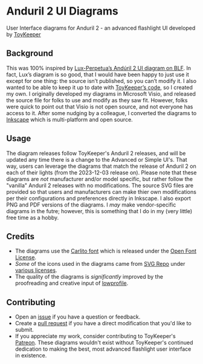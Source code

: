 # Anduril 2 UI Diagrams
User Interface diagrams for Anduril 2 - an advanced flashlight UI developed by [ToyKeeper](https://github.com/ToyKeeper)

## Background
This was 100% inspired by [Lux-Perpetua’s Andúril 2 UI diagram on BLF](https://budgetlightforum.com/node/76941). In fact, Lux’s diagram is so good, that I would have been happy to just use it except for one thing: the source isn’t published, so you can’t modify it. I also wanted to be able to keep it up to date with [ToyKeeper’s code](https://github.com/ToyKeeper/anduril), so I created my own. I originally developed my diagrams in Microsoft Visio, and released the source file for folks to use and modify as they saw fit. However, folks were quick to point out that Visio is not open source, and not everyone has access to it. After some nudging by a colleague, I converted the diagrams to [Inkscape](https://inkscape.org/) which is multi-platform and open source.

## Usage
The diagram releases follow ToyKeeper's Anduril 2 releases, and will be updated any time there is a change to the Advanced or Simple UI's. That way, users can leverage the diagrams that match the release of Anduril 2 on each of their lights (from the 2023-12-03 release on). Please note that these diagrams are *not* manufacturer and/or model specific, but rather follow the "vanilla" Anduril 2 releases with no modifications. The source SVG files are provided so that users and manufacturers can make thier own modifications per their configurations and preferences directly in Inkscape. I also export PNG and PDF versions of the diagrams. I *may* make vendor-specific diagrams in the futre; however, this is something that I do in my (very little) free time as a hobby.

## Credits
- The diagrams use the [Carlito font](https://fonts.google.com/specimen/Carlito) which is released under the [Open Font License](https://openfontlicense.org/).
- *Some* of the icons used in the diagrams came from [SVG Repo](https://www.svgrepo.com/) under [various licenses](https://www.svgrepo.com/page/licensing/).
- The quality of the diagrams is *significantly* improved by the proofreading and creative input of [lowprofile](https://lemmy.world/u/lowprofile).

## Contributing
- Open an [issue](https://github.com/containerfan/anduril2-diagrams/issues) if you have a question or feedback.
- Create a [pull request](https://github.com/containerfan/anduril2-diagrams/pulls) if you have a direct modification that you'd like to submit.
- If you appreciate my work, consider contributing to ToyKeeper's [Patreon](https://patreon.com/ToyKeeper). These diagrams wouldn't exist without ToyKeeper's continued dedication to making the best, most advanced flashlight user interface in existence.
